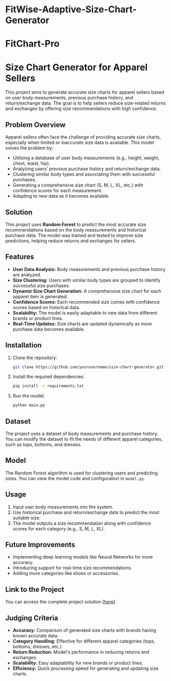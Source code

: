 # FitWise-Adaptive-Size-Chart-Generator
# FitChart-Pro
# Size Chart Generator for Apparel Sellers

This project aims to generate accurate size charts for apparel sellers based on user body measurements, previous purchase history, and return/exchange data. The goal is to help sellers reduce size-related returns and exchanges by offering size recommendations with high confidence.

## Problem Overview

Apparel sellers often face the challenge of providing accurate size charts, especially when limited or inaccurate size data is available. This model solves the problem by:

- Utilizing a database of user body measurements (e.g., height, weight, chest, waist, hip).
- Analyzing users’ previous purchase history and return/exchange data.
- Clustering similar body types and associating them with successful purchases.
- Generating a comprehensive size chart (S, M, L, XL, etc.) with confidence scores for each measurement.
- Adapting to new data as it becomes available.

## Solution

This project uses **Random Forest** to predict the most accurate size recommendations based on the body measurements and historical purchase data. The model was trained and tested to improve size predictions, helping reduce returns and exchanges for sellers.

## Features

- **User Data Analysis:** Body measurements and previous purchase history are analyzed.
- **Size Clustering:** Users with similar body types are grouped to identify successful size purchases.
- **Dynamic Size Chart Generation:** A comprehensive size chart for each apparel item is generated.
- **Confidence Scores:** Each recommended size comes with confidence scores based on historical data.
- **Scalability:** The model is easily adaptable to new data from different brands or product lines.
- **Real-Time Updates:** Size charts are updated dynamically as more purchase data becomes available.

## Installation

1. Clone the repository:
    ```bash
    git clone https://github.com/yourusername/size-chart-generator.git
    ```

2. Install the required dependencies:
    ```bash
    pip install -r requirements.txt
    ```

3. Run the model:
    ```bash
    python main.py
    ```

## Dataset

The project uses a dataset of body measurements and purchase history. You can modify the dataset to fit the needs of different apparel categories, such as tops, bottoms, and dresses.

## Model

The Random Forest algorithm is used for clustering users and predicting sizes. You can view the model code and configuration in `model.py`.

## Usage

1. Input user body measurements into the system.
2. Use historical purchase and return/exchange data to predict the most suitable size.
3. The model outputs a size recommendation along with confidence scores for each category (e.g., S, M, L, XL).

## Future Improvements

- Implementing deep learning models like Neural Networks for more accuracy.
- Introducing support for real-time size recommendations.
- Adding more categories like shoes or accessories.

## Link to the Project

You can access the complete project solution [[here](https://colab.research.google.com/drive/10fC9aqtSLEtKlk0LofRcfJ2C81oMUT1c?usp=sharing)].

## Judging Criteria

- **Accuracy:** Comparison of generated size charts with brands having known accurate data.
- **Category Handling:** Effective for different apparel categories (tops, bottoms, dresses, etc.).
- **Return Reduction:** Model's performance in reducing returns and exchanges.
- **Scalability:** Easy adaptability for new brands or product lines.
- **Efficiency:** Quick processing speed for generating and updating size charts.
